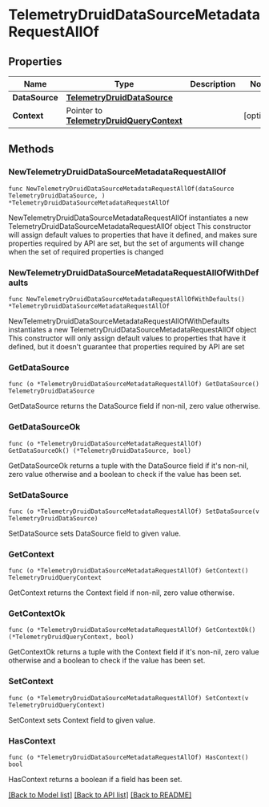 # TelemetryDruidDataSourceMetadataRequestAllOf

## Properties

Name | Type | Description | Notes
------------ | ------------- | ------------- | -------------
**DataSource** | [**TelemetryDruidDataSource**](TelemetryDruidDataSource.md) |  | 
**Context** | Pointer to [**TelemetryDruidQueryContext**](TelemetryDruidQueryContext.md) |  | [optional] 

## Methods

### NewTelemetryDruidDataSourceMetadataRequestAllOf

`func NewTelemetryDruidDataSourceMetadataRequestAllOf(dataSource TelemetryDruidDataSource, ) *TelemetryDruidDataSourceMetadataRequestAllOf`

NewTelemetryDruidDataSourceMetadataRequestAllOf instantiates a new TelemetryDruidDataSourceMetadataRequestAllOf object
This constructor will assign default values to properties that have it defined,
and makes sure properties required by API are set, but the set of arguments
will change when the set of required properties is changed

### NewTelemetryDruidDataSourceMetadataRequestAllOfWithDefaults

`func NewTelemetryDruidDataSourceMetadataRequestAllOfWithDefaults() *TelemetryDruidDataSourceMetadataRequestAllOf`

NewTelemetryDruidDataSourceMetadataRequestAllOfWithDefaults instantiates a new TelemetryDruidDataSourceMetadataRequestAllOf object
This constructor will only assign default values to properties that have it defined,
but it doesn't guarantee that properties required by API are set

### GetDataSource

`func (o *TelemetryDruidDataSourceMetadataRequestAllOf) GetDataSource() TelemetryDruidDataSource`

GetDataSource returns the DataSource field if non-nil, zero value otherwise.

### GetDataSourceOk

`func (o *TelemetryDruidDataSourceMetadataRequestAllOf) GetDataSourceOk() (*TelemetryDruidDataSource, bool)`

GetDataSourceOk returns a tuple with the DataSource field if it's non-nil, zero value otherwise
and a boolean to check if the value has been set.

### SetDataSource

`func (o *TelemetryDruidDataSourceMetadataRequestAllOf) SetDataSource(v TelemetryDruidDataSource)`

SetDataSource sets DataSource field to given value.


### GetContext

`func (o *TelemetryDruidDataSourceMetadataRequestAllOf) GetContext() TelemetryDruidQueryContext`

GetContext returns the Context field if non-nil, zero value otherwise.

### GetContextOk

`func (o *TelemetryDruidDataSourceMetadataRequestAllOf) GetContextOk() (*TelemetryDruidQueryContext, bool)`

GetContextOk returns a tuple with the Context field if it's non-nil, zero value otherwise
and a boolean to check if the value has been set.

### SetContext

`func (o *TelemetryDruidDataSourceMetadataRequestAllOf) SetContext(v TelemetryDruidQueryContext)`

SetContext sets Context field to given value.

### HasContext

`func (o *TelemetryDruidDataSourceMetadataRequestAllOf) HasContext() bool`

HasContext returns a boolean if a field has been set.


[[Back to Model list]](../README.md#documentation-for-models) [[Back to API list]](../README.md#documentation-for-api-endpoints) [[Back to README]](../README.md)


